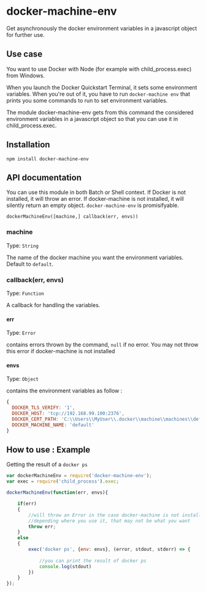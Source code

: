 # docker-machine-env

Get asynchronously the docker environment variables in a javascript object for further use.

## Use case

You want to use Docker with Node (for example with child_process.exec) from Windows.

When you launch the Docker Quickstart Terminal, it sets some environment variables. When you're out of it, you have to run 
`docker-machine env`
that prints you some commands to run to set environment variables.

The module docker-machine-env gets from this command the considered environment variables in a javascript object so that you can use it in child_process.exec.

## Installation
`npm install docker-machine-env`

## API documentation
You can use this module in both Batch or Shell context. If Docker is not installed, it will throw an error. If docker-machine is not installed, it will silently return an empty object. `docker-machine-env` is promisifyable.

`dockerMachineEnv([machine,] callback(err, envs))`

### machine

Type: `String`

The name of the docker machine you want the environment variables. Default to `default`.

### callback(err, envs)

Type: `Function`

A callback for handling the variables. 

#### err

Type: `Error`

contains errors thrown by the command, `null` if no error. You may not throw this error if docker-machine is not installed

#### envs

Type: `Object`

contains the environment variables as follow :

```javascript
{
  DOCKER_TLS_VERIFY: '1',
  DOCKER_HOST: 'tcp://192.168.99.100:2376',
  DOCKER_CERT_PATH: 'C:\\Users\\MyUser\\.docker\\machine\\machines\\default',
  DOCKER_MACHINE_NAME: 'default' 
}
```


## How to use : Example

Getting the result of a `docker ps`

```javascript
var dockerMachineEnv = require('docker-machine-env');
var exec = require('child_process').exec;

dockerMachineEnv(function(err, envs){

	if(err)
	{
		//will throw an Error in the case docker-machine is not installed. 
		//depending where you use it, that may not be what you want
		throw err;
	}
	else
	{
		exec('docker ps', {env: envs}, (error, stdout, stderr) => {
		
			//you can print the result of docker ps
			console.log(stdout)
		})
	}
});
```
